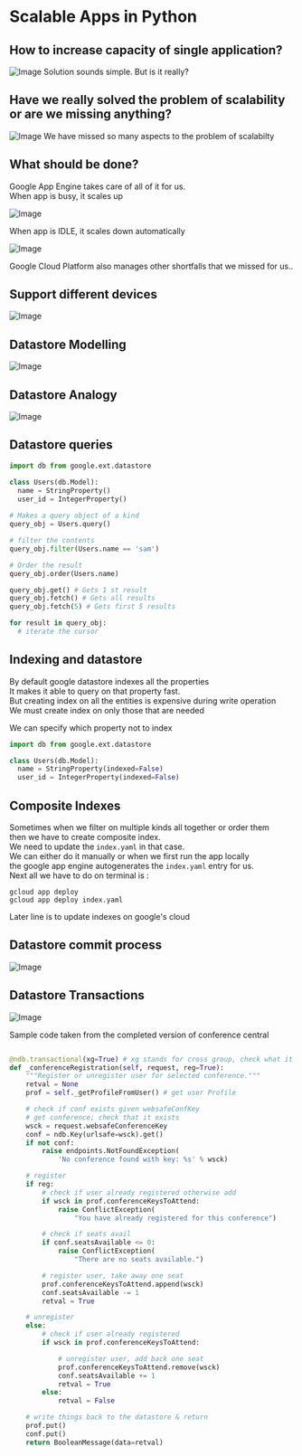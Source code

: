 # Scalable Apps in Python

## How to increase capacity of single application?

![Image](../master/assets/increase_capacity.png?raw=true)
Solution sounds simple. But is it really?  

## Have we really solved the problem of scalability or are we missing anything?

![Image](../master/assets/is_problem_solved.png?raw=true)
We have missed so many aspects to the problem of scalabilty  

## What should be done?  

Google App Engine takes care of all of it for us.  
When app is busy, it scales up  

![Image](../master/assets/scale_up.png?raw=true)  

When app is IDLE, it scales down automatically  

![Image](../master/assets/scale_down.png?raw=true)  

Google Cloud Platform also manages other shortfalls that we missed for us..  

## Support different devices

![Image](../master/assets/cloud_endpoints.png?raw=true)  

## Datastore Modelling

![Image](../master/assets/datastore_modelling.png?raw=true)  

## Datastore Analogy

![Image](../master/assets/datastore_analogy.png?raw=true)  

## Datastore queries

```python
import db from google.ext.datastore

class Users(db.Model):
  name = StringProperty()
  user_id = IntegerProperty()
  
# Makes a query object of a kind
query_obj = Users.query()

# filter the contents
query_obj.filter(Users.name == 'sam')

# Order the result
query_obj.order(Users.name)

query_obj.get() # Gets 1 st result
query_obj.fetch() # Gets all results
query_obj.fetch(5) # Gets first 5 results

for result in query_obj:
  # iterate the cursor

```

## Indexing and datastore
By default google datastore indexes all the properties  
It makes it able to query on that property fast.  
But creating index on all the entities is expensive during write operation  
We must create index on only those that are needed  

We can specify which property not to index  

```python
import db from google.ext.datastore

class Users(db.Model):
  name = StringProperty(indexed=False)
  user_id = IntegerProperty(indexed=False)
```

## Composite Indexes

Sometimes when we filter on multiple kinds all together or order them  
then we have to create composite index.  
We need to update the `index.yaml` in that case.  
We can either do it manually or when we first run the app locally  
the google app engine autogenerates the `index.yaml` entry for us.  
Next all we have to do on terminal is :  
```
gcloud app deploy
gcloud app deploy index.yaml
```
Later line is to update indexes on google's cloud

## Datastore commit process

![Image](../master/assets/datastore_commit.png?raw=true)  

## Datastore Transactions

![Image](../master/assets/transactions.png?raw=true)  

Sample code taken from the completed version of conference central
```python

@ndb.transactional(xg=True) # xg stands for cross group, check what it means and where it is used
def _conferenceRegistration(self, request, reg=True):
    """Register or unregister user for selected conference."""
    retval = None
    prof = self._getProfileFromUser() # get user Profile

    # check if conf exists given websafeConfKey
    # get conference; check that it exists
    wsck = request.websafeConferenceKey
    conf = ndb.Key(urlsafe=wsck).get()
    if not conf:
        raise endpoints.NotFoundException(
            'No conference found with key: %s' % wsck)

    # register
    if reg:
        # check if user already registered otherwise add
        if wsck in prof.conferenceKeysToAttend:
            raise ConflictException(
                "You have already registered for this conference")

        # check if seats avail
        if conf.seatsAvailable <= 0:
            raise ConflictException(
                "There are no seats available.")

        # register user, take away one seat
        prof.conferenceKeysToAttend.append(wsck)
        conf.seatsAvailable -= 1
        retval = True

    # unregister
    else:
        # check if user already registered
        if wsck in prof.conferenceKeysToAttend:

            # unregister user, add back one seat
            prof.conferenceKeysToAttend.remove(wsck)
            conf.seatsAvailable += 1
            retval = True
        else:
            retval = False

    # write things back to the datastore & return
    prof.put()
    conf.put()
    return BooleanMessage(data=retval)
```
